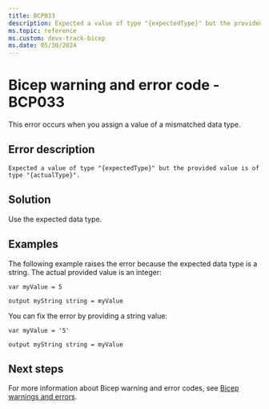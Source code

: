 ```yaml
---
title: BCP033
description: Expected a value of type "{expectedType}" but the provided value is of type "{actualType}".
ms.topic: reference
ms.custom: devx-track-bicep
ms.date: 05/30/2024
---
```


# Bicep warning and error code - BCP033

This error occurs when you assign a value of a mismatched data type.

## Error description

`Expected a value of type "{expectedType}" but the provided value is of type "{actualType}".`

## Solution

Use the expected data type.  

## Examples

The following example raises the error because the expected data type is a string. The actual provided value is an integer:

```bicep
var myValue = 5

output myString string = myValue
```

You can fix the error by providing a string value:

```bicep
var myValue = '5'

output myString string = myValue
```

## Next steps

For more information about Bicep warning and error codes, see [Bicep warnings and errors](./bicep-error-codes.md).